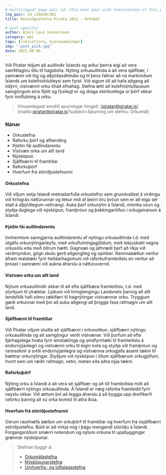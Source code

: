 ```yaml
---
# multilingual page pair id, this must pair with translations of this page. (This name must be unique)
lng_pair: id_c39d3dc381
title: Kosningastefna Pírata 2021 - Orkumál

# post specific
author: Björn Leví Gunnarsson
category: mbl
tags: [rikisstjorn, kjarasamningar]
img: ":post_pic6.jpg"
date: 2021-08-05
---
```


Við Píratar teljum að auðlindir Íslands og arður þeirra eigi að vera samfélaginu öllu til hagsbóta. Nýting orkuauðlinda á að vera sjálfbær, í samræmi við lög og alþjóðasáttmála og til þess fallnar að ná markmiðum Íslands um kolefnishlutleysi sem fyrst. Við eigum öll að hafa aðgang að ódýrri, vistvænni orku óháð efnahag. Stefna ætti að kolefnishlutlausum samgöngum eins fljótt og fýsilegt er og draga stórkostlega úr þörf okkar fyrir innflutning á orku.

> Vinsamlegast sendið spurningar hingað: [piratar@piratar.is](mailto:piratar@piratar.is?subject=Spurning um stefnu: Orkumál)

### Nánar
- Orkustefna 
- Raforku þörf og afhending 
- Þjóðin fái auðlindarentu 
- Vistvæn orka um allt land 
- Nýsköpun 
- Sjálfbærni til framtíðar 
- Raforkuþörf 
- Hverfum frá stóriðjustefnunni

#### Orkustefna 
Við viljum setja Íslandi metnaðarfulla orkustefnu sem grundvallast á virðingu við hringrás náttúrunnar og tekur mið af þeirri öru þróun sem er að eiga sér stað á alþjóðlegum vettvangi. Auka þarf orkunýtni á Íslandi, minnka sóun og styðja duglega við nýsköpun, framþróun og þekkingaröflun í orkugeiranum á Íslandi.

#### Þjóðin fái auðlindarentu 
Innheimtum sanngjarna auðlindarentu af nýtingu orkuauðlinda t.d. með útgáfu orkunýtingarleyfa, með orkuflutningsgjöldum, með tekjuskatti vegna orkusölu eða með öðrum hætti. Gagnsæi og jafnræði þarf að ríkja við verðmyndun, gögn skulu gerð aðgengileg og opinber. Rammaáætlun verður áfram matstæki fyrir heildarhagsmuni við raforkuframleiðslu en verður að þróast í samræmi við aukna áherslu á náttúruvernd.

#### Vistvæn orka um allt land 
Nýtum orkuauðlindir okkar til að efla sjálfbæra framleiðslu, t.d. með styrkjum til ylræktar. Ljúkum við hringtengingu Landsnets þannig að allt landsfólk hafi sömu tækifæri til hagnýtingar vistvænnar orku. Tryggjum gæði orkunnar með því að auka aðgengi að þriggja fasa rafmagni um allt land.

#### Sjálfbærni til framtíðar 
Við Píratar viljum stuðla að sjálfbærni í orkunotkun, sjálfbærri nýtingu orkuauðlinda og að samgöngur verði vistvænar. Við þurfum að efla fjárhagslega hvata fyrir einstaklinga og smáfyrirtæki til framleiðslu á endurnýjanlegri og vistvænni orku til eigin nota og styðja við framþróun og rannsóknir á sviði endurnýjanlegra og vistvænna orkugjafa ásamt tækni til bættrar orkunýtingar. Styðjum við nýsköpun í öllum sjálfbærum orkugjöfum, hvort sem um ræðir rafmagn, vetni, metan eða aðra nýja tækni.

#### Raforkuþörf 
Nýting orku á Íslandi á að vera sé sjálfbær og að öll framleiðsla miði að sjálfbærri nýtingu orkuauðlinda. Á Íslandi er næg raforka framleidd fyrir neyslu okkar. Við ættum því að leggja áherslu á að byggja upp dreifikerfi raforku þannig að sú orka komist til allra íbúa.

#### Hverfum frá stóriðjustefnunni 
Gerum raunhæfa áætlun um orkuþörf til framtíðar og hverfum frá ósjálfbærri stóriðjustefnu. Búið er að virkja nóg í þágu mengandi stóriðju á Íslandi. Forgangsröðum smærri notendum og nýtum orkuna til uppbyggingar grænnar nýsköpunar.

> Stefnan byggir á: 
> - [Orkumálastefna](https://x.piratar.is/polity/1/document/215/) 
> - [Nýsköpunarstefna](https://x.piratar.is/polity/1/document/492/)
> - [Umhverfis- og loftslagsstefna](https://x.piratar.is/polity/1/document/489/)